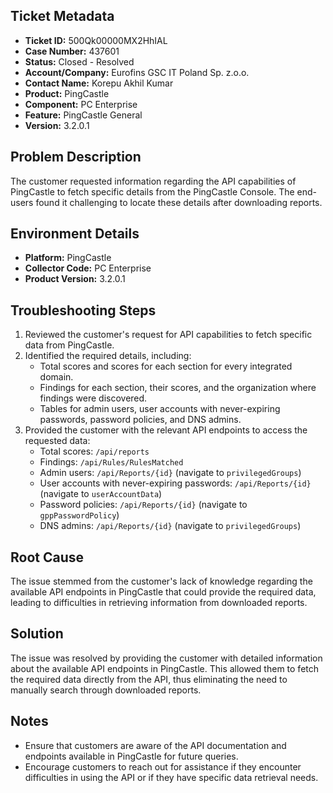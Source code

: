 ## Ticket Metadata
- **Ticket ID:** 500Qk00000MX2HhIAL
- **Case Number:** 437601
- **Status:** Closed - Resolved
- **Account/Company:** Eurofins GSC IT Poland Sp. z.o.o.
- **Contact Name:** Korepu Akhil Kumar
- **Product:** PingCastle
- **Component:** PC Enterprise
- **Feature:** PingCastle General
- **Version:** 3.2.0.1

## Problem Description
The customer requested information regarding the API capabilities of PingCastle to fetch specific details from the PingCastle Console. The end-users found it challenging to locate these details after downloading reports.

## Environment Details
- **Platform:** PingCastle
- **Collector Code:** PC Enterprise
- **Product Version:** 3.2.0.1

## Troubleshooting Steps
1. Reviewed the customer's request for API capabilities to fetch specific data from PingCastle.
2. Identified the required details, including:
   - Total scores and scores for each section for every integrated domain.
   - Findings for each section, their scores, and the organization where findings were discovered.
   - Tables for admin users, user accounts with never-expiring passwords, password policies, and DNS admins.
3. Provided the customer with the relevant API endpoints to access the requested data:
   - Total scores: `/api/reports`
   - Findings: `/api/Rules/RulesMatched`
   - Admin users: `/api/Reports/{id}` (navigate to `privilegedGroups`)
   - User accounts with never-expiring passwords: `/api/Reports/{id}` (navigate to `userAccountData`)
   - Password policies: `/api/Reports/{id}` (navigate to `gppPasswordPolicy`)
   - DNS admins: `/api/Reports/{id}` (navigate to `privilegedGroups`)

## Root Cause
The issue stemmed from the customer's lack of knowledge regarding the available API endpoints in PingCastle that could provide the required data, leading to difficulties in retrieving information from downloaded reports.

## Solution
The issue was resolved by providing the customer with detailed information about the available API endpoints in PingCastle. This allowed them to fetch the required data directly from the API, thus eliminating the need to manually search through downloaded reports.

## Notes
- Ensure that customers are aware of the API documentation and endpoints available in PingCastle for future queries.
- Encourage customers to reach out for assistance if they encounter difficulties in using the API or if they have specific data retrieval needs.